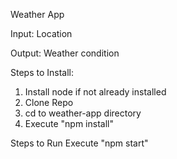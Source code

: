 Weather App

Input: Location

Output: Weather condition

Steps to Install:
1) Install node if not already installed
2) Clone Repo
3) cd to weather-app directory
4) Execute "npm install"

Steps to Run
Execute "npm start"
